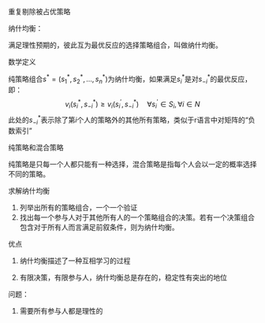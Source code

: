 重复剔除被占优策略





纳什均衡：



满足理性预期的，彼此互为最优反应的选择策略组合，叫做纳什均衡。





数学定义

纯策略组合$s^*=(s_1^*,s_2^*,...,s_n^*)$为纳什均衡，如果满足$s_i^*$是对$s_{-i}^*$的最优反应，即：
$$
v_{i}\left(s_{i}^{*}, s_{-i}^{*}\right) \geq v_{i}\left(s_{i}^{\prime}, s_{-i}^{*}\right) \quad \forall s_{i}^{\prime} \in S_{i} ,\forall i \in N
$$
此处的$s_{-i}^*$表示除了第$i$个人的策略外的其他所有策略，类似于r语言中对矩阵的“负数索引”



纯策略和混合策略

纯策略是只每一个人都只能有一种选择，混合策略是指每个人会以一定的概率选择不同的策略。





求解纳什均衡

1. 列举出所有的策略组合，一个一个验证
2. 找出每一个参与人对于其他所有人的一个策略组合的决策。若有一个决策组合包含对于所有人而言满足前叙条件，则为纳什均衡。



优点

1. 纳什均衡描述了一种互相学习的过程

2. 有限决策，有限参与人，纳什均衡总是存在的，稳定性有突出的地位



问题：

1. 需要所有参与人都是理性的